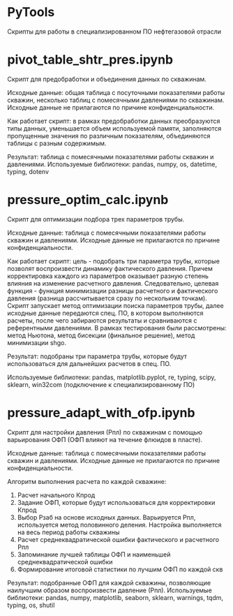# PyTools
Скрипты для работы в специализированном ПО нефтегазовой отрасли

# pivot_table_shtr_pres.ipynb
Скрипт для предобработки и объединения данных по скважинам.

Исходные данные: общая таблица с посуточными показателями работы скважин, несколько таблиц с помесячными давлениями по скважинам.
Исходные данные не прилагаются по причине конфиденциальности.

Как работает скрипт: в рамках предобработки данных преобразуются типы данных, уменьшается объем используемой памяти, заполняются пропущенные значения по различным показателям, объединяются таблицы с разным содержимым.

Результат: таблица с помесячными показателями работы скважин и давлениями.
Используемые библиотеки: pandas, numpy, os, datetime, typing, dotenv

# pressure_optim_calc.ipynb
Скрипт для оптимизации подбора трех параметров трубы.

Исходные данные: таблица с помесячными показателями работы скважин и давлениями.
Исходные данные не прилагаются по причине конфиденциальности.

Как работает скрипт: цель - подобрать три параметра трубы, которые позволят воспроизвести динамику фактического давления. Причем корректировка каждого из параметров оказывает разную степень влияния на изменение расчетного давления. Следовательно, целевая функция - функция минимизации разницы расчетного и фактического давления (разница рассчитывается сразу по нескольким точкам). 
Скрипт запускает метод оптимизации поиска параметров трубы, далее исходные данные передаются спец. ПО, в котором выполняются расчеты, после чего забираются результаты и сравниваются с референтными давлениями. 
В рамках тестирования были рассмотрены: метод Ньютона, метод бисекции (финальное решение), метод минимизации shgo.

Результат: подобраны три параметра трубы, которые будут использоваться для дальнейших расчетов в спец. ПО.

Используемые библиотеки: pandas, matplotlib.pyplot, re, typing, scipy, sklearn, win32com (подключение к специализированному ПО)

# pressure_adapt_with_ofp.ipynb
Скрипт для настройки давления (Рпл) по скважинам с помощью варьирования ОФП (ОФП влияют на течение флюидов в пласте).

Исходные данные: таблица с помесячными показателями работы скважин и давлениями.
Исходные данные не прилагаются по причине конфиденциальности.

Алгоритм выполнения расчета по каждой скважине:
1. Расчет начального Кпрод
2. Задание ОФП, которые будут использоваться для корректировки Кпрод
3. Выбор Рзаб на основе исходных данных. Варьируется Рпл, используется метод половинного деления. Настройка выполняется на весь период работы скважины
4. Расчет среднеквадратической ошибки фактического и расчетного Рпл
5. Запоминание лучшей таблицы ОФП и наименьшей среднеквадратической ошибки
6. Формирование итоговой статистики по лучшим ОФП по каждой скв

Результат: подобранные ОФП для каждой скважины, позволяющие наилучшим образом воспроизвести давление (Рпл).
Используемые библиотеки: pandas, numpy, matplotlib, seaborn, sklearn, warnings, tqdm, typing, os, shutil
